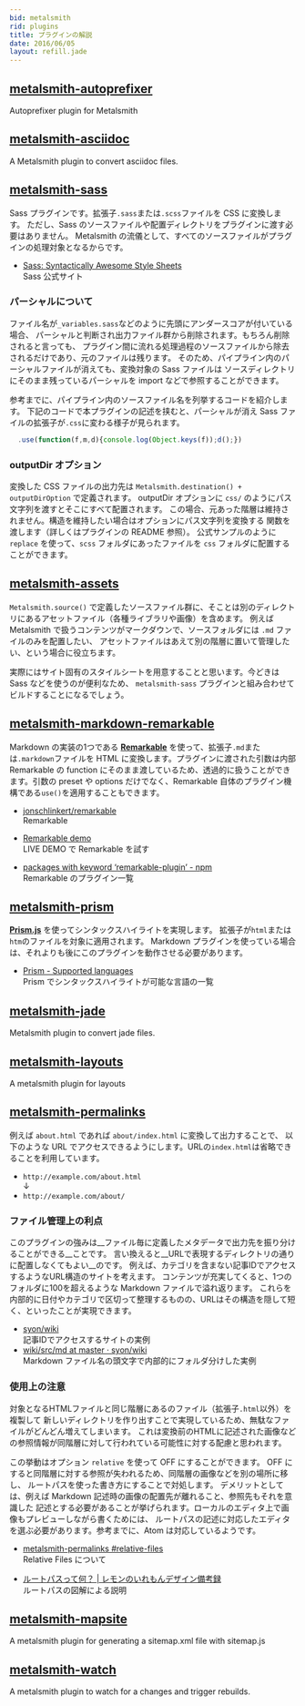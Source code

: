 ```yaml
---
bid: metalsmith
rid: plugins
title: プラグインの解説
date: 2016/06/05
layout: refill.jade
---
```


## [metalsmith-autoprefixer](https://github.com/esundahl/metalsmith-autoprefixer)
Autoprefixer plugin for Metalsmith


## [metalsmith-asciidoc](https://github.com/ndhoule/metalsmith-asciidoc)
A Metalsmith plugin to convert asciidoc files.


## [metalsmith-sass](https://github.com/stevenschobert/metalsmith-sass)
Sass プラグインです。拡張子`.sass`または`.scss`ファイルを CSS に変換します。
ただし、Sass のソースファイルや配置ディレクトリをプラグインに渡す必要はありません。
Metalsmith の流儀として、すべてのソースファイルがプラグインの処理対象となるからです。

- [Sass: Syntactically Awesome Style Sheets](http://sass-lang.com/)  
  Sass 公式サイト

### パーシャルについて

ファイル名が`_variables.sass`などのように先頭にアンダースコアが付いている場合、
パーシャルと判断され出力ファイル群から削除されます。もちろん削除されると言っても、
プラグイン間に流れる処理過程のソースファイルから除去されるだけであり、元のファイルは残ります。
そのため、パイプライン内のパーシャルファイルが消えても、変換対象の Sass ファイルは
ソースディレクトリにそのまま残っているパーシャルを import などで参照することができます。

参考までに、パイプライン内のソースファイル名を列挙するコードを紹介します。
下記のコードで本プラグインの記述を挟むと、パーシャルが消え Sass ファイルの拡張子が`.css`に変わる様子が見られます。

```js
  .use(function(f,m,d){console.log(Object.keys(f));d();})
```

### outputDir オプション

変換した CSS ファイルの出力先は `Metalsmith.destination() + outputDirOption` で定義されます。
outputDir オプションに `css/` のようにパス文字列を渡すとそこにすべて配置されます。
この場合、元あった階層は維持されません。構造を維持したい場合はオプションにパス文字列を変換する
関数を渡します（詳しくはプラグインの README 参照）。
公式サンプルのように `replace` を使って、`scss` フォルダにあったファイルを `css` フォルダに配置することができます。


## [metalsmith-assets](https://github.com/treygriffith/metalsmith-assets)
`Metalsmith.source()` で定義したソースファイル群に、そことは別のディレクトリにあるアセットファイル（各種ライブラリや画像）を含めます。
例えば Metalsmith で扱うコンテンツがマークダウンで、ソースフォルダには `.md` ファイルのみを配置したい、
アセットファイルはあえて別の階層に置いて管理したい、という場合に役立ちます。

実際にはサイト固有のスタイルシートを用意することと思います。今どきは Sass などを使うのが便利なため、
`metalsmith-sass` プラグインと組み合わせてビルドすることになるでしょう。


## [metalsmith-markdown-remarkable](https://github.com/attentif/metalsmith-markdown-remarkable)

Markdown の実装の1つである __[Remarkable](https://github.com/jonschlinkert/remarkable)__ を使って、拡張子`.md`または`.markdown`ファイルを HTML に変換します。プラグインに渡された引数は内部 Remarkable の function にそのまま渡しているため、透過的に扱うことができます。引数の preset や options だけでなく、Remarkable 自体のプラグイン機構である`use()`を適用することもできます。

- [jonschlinkert/remarkable](https://github.com/jonschlinkert/remarkable)  
  Remarkable

- [Remarkable demo](http://jonschlinkert.github.io/remarkable/demo/)  
  LIVE DEMO で Remarkable を試す

- [packages with keyword ‘remarkable-plugin’ - npm](https://www.npmjs.com/browse/keyword/remarkable-plugin)  
  Remarkable のプラグイン一覧


## [metalsmith-prism](https://github.com/Availity/metalsmith-prism)
__[Prism.js](http://prismjs.com/)__ を使ってシンタックスハイライトを実現します。
拡張子が`html`または`htm`のファイルを対象に適用されます。
Markdown プラグインを使っている場合は、それよりも後にこのプラグインを動作させる必要があります。

- [Prism - Supported languages](http://prismjs.com/#languages-list)  
  Prism でシンタックスハイライトが可能な言語の一覧


## [metalsmith-jade](https://github.com/ahmadnassri/metalsmith-jade)
Metalsmith plugin to convert jade files.


## [metalsmith-layouts](https://github.com/superwolff/metalsmith-layouts)
A metalsmith plugin for layouts


## [metalsmith-permalinks](https://github.com/segmentio/metalsmith-permalinks)

例えば `about.html` であれば `about/index.html` に変換して出力することで、
以下のような URL でアクセスできるようにします。URLの`index.html`は省略できることを利用しています。

- `http://example.com/about.html`  
  ↓
- `http://example.com/about/`

### ファイル管理上の利点
このプラグインの強みは__ファイル毎に定義したメタデータで出力先を振り分けることができる__ことです。
言い換えると__URLで表現するディレクトリの通りに配置しなくてもよい__のです。
例えば、カテゴリを含まない記事IDでアクセスするようなURL構造のサイトを考えます。
コンテンツが充実してくると、1つのフォルダに100を超えるような Markdown ファイルで溢れ返ります。
これらを内部的に日付やカテゴリで区切って整理するものの、URLはその構造を隠して短く、といったことが実現できます。

- [syon/wiki](http://syon.github.io/wiki/)  
  記事IDでアクセスするサイトの実例
- [wiki/src/md at master · syon/wiki](https://github.com/syon/wiki/tree/master/src/md)  
  Markdown ファイル名の頭文字で内部的にフォルダ分けした実例

### 使用上の注意
対象となるHTMLファイルと同じ階層にあるのファイル（拡張子`.html`以外）を複製して
新しいディレクトリを作り出すことで実現しているため、無駄なファイルがどんどん増えてしまいます。
これは変換前のHTMLに記述された画像などの参照情報が同階層に対して行われている可能性に対する配慮と思われます。

この挙動はオプション `relative` を使って OFF にすることができます。
OFF にすると同階層に対する参照が失われるため、同階層の画像などを別の場所に移し、
ルートパスを使った書き方にすることで対処します。
デメリットとしては、例えば Markdown 記述時の画像の配置先が離れること、参照先もそれを意識した
記述とする必要があることが挙げられます。ローカルのエディタ上で画像もプレビューしながら書くためには、
ルートパスの記述に対応したエディタを選ぶ必要があります。参考までに、Atom は対応しているようです。

- [metalsmith-permalinks #relative-files](https://github.com/segmentio/metalsmith-permalinks#relative-files)  
  Relative Files について

- [ルートパスって何？ | レモンのいれもんデザイン備考録](http://remonnoiremon.com/?p=471)  
  ルートパスの図解による説明


## [metalsmith-mapsite](https://github.com/superwolff/metalsmith-mapsite)
A metalsmith plugin for generating a sitemap.xml file with sitemap.js


## [metalsmith-watch](https://github.com/FWeinb/metalsmith-watch)
A metalsmith plugin to watch for a changes and trigger rebuilds.
